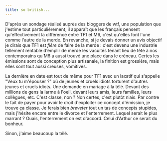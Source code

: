 ```yaml
---
title: so british...
---
```


D'après un sondage réalisé auprès des bloggers de wtf, une population que
j'estime tout particulièrement, il apparaît que les français pensent
qu'effectivement la différence entre TF1 et M6, c'est qu'elles font l'une
comme l'autre de la merde. En revanche, si je devais donner un avis objectif
je dirais que TF1 est _fière_ de faire de la merde : c'est devenu une
industrie tellement rentable d'emplir de merde les vacuités tenant lieu de
tête à nos contemporains qu'M6 a aussi trouvé une place dans le créneau.
Certes les émissions sont de conception plus artisanale, la finition est
grossière, mais elles sont tout aussi creuses, vomitives.

La dernière en date est tout de même pour TF1 avec un laxatif qui s'appelle
"Veux tu m'épouser ?" où de jeunes et cruels idiots torturent d'autres jeunes
et cruels idiots. Une demande en mariage à la télé. Devant des millions de
gens la larme à l'oeil, devant leurs amis, leurs familles, leurs collègues,
etc. C'est classe, non ? Non certes, c'est plutôt niais. Par contre le fait de
payer pour avoir le droit d'exploiter ce concept d'émission, je trouve ça
classe. Je ferais bien _breveter_ tout un tas de concepts stupides, mais
j'hésite encore entre le divorce et l'enterrement. Lequel serait le plus
marrant ? Ouais, l'enterrement on est d'accord. Celui d'Arthur ce serait du
bonheur.

Sinon, j'aime beaucoup la télé.

